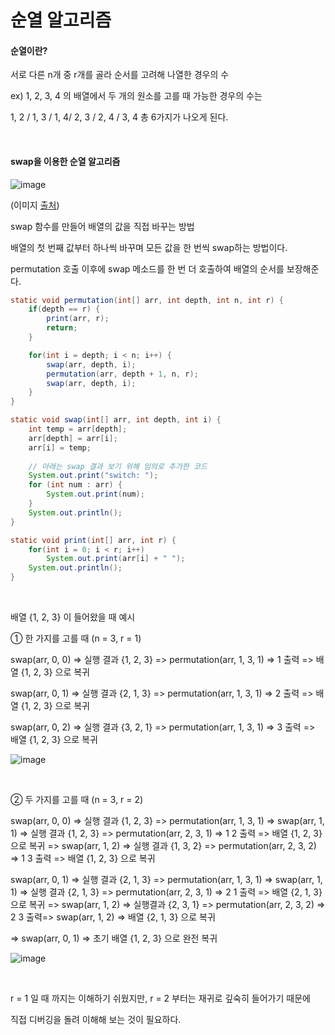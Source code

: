 # 순열 알고리즘

#### 순열이란?

서로 다른 n개 중 r개를 골라 순서를 고려해 나열한 경우의 수

ex) 1, 2, 3, 4 의 배열에서 두 개의 원소를 고를 때 가능한 경우의 수는

1, 2 / 1, 3 / 1, 4/ 2, 3 / 2, 4 / 3, 4 총 6가지가 나오게 된다.

<br/>

#### swap을 이용한 순열 알고리즘

![image](https://user-images.githubusercontent.com/64277114/106251620-8dc3de00-6258-11eb-9e85-0072c0ba8b73.png)

(이미지 [출처](http://www.eandbsoftware.org/print-all-permutations-of-a-given-string/))

swap 함수를 만들어 배열의 값을 직접 바꾸는 방법

배열의 첫 번째 값부터 하나씩 바꾸며 모든 값을 한 번씩 swap하는 방법이다.

permutation 호출 이후에 swap 메소드를 한 번 더 호출하여 배열의 순서를 보장해준다.

```java
static void permutation(int[] arr, int depth, int n, int r) {
    if(depth == r) {
        print(arr, r);
        return;
    }

    for(int i = depth; i < n; i++) {
        swap(arr, depth, i);
        permutation(arr, depth + 1, n, r);
        swap(arr, depth, i);
    }
}

static void swap(int[] arr, int depth, int i) {
    int temp = arr[depth];
    arr[depth] = arr[i];
    arr[i] = temp;
    
    // 아래는 swap 결과 보기 위해 임의로 추가한 코드
    System.out.print("switch: ");
    for (int num : arr) {
        System.out.print(num);
    }
    System.out.println();
}

static void print(int[] arr, int r) {
    for(int i = 0; i < r; i++)
        System.out.print(arr[i] + " ");
    System.out.println();
}
```

<br/>

배열 {1, 2, 3} 이 들어왔을 때 예시

① 한 가지를 고를 때 (n = 3, r = 1)

swap(arr, 0, 0) => 실행 결과 {1, 2, 3} => permutation(arr, 1, 3, 1) => 1 출력 => 배열 {1, 2, 3} 으로 복귀

swap(arr, 0, 1) => 실행 결과 {2, 1, 3} =>  permutation(arr, 1, 3, 1) => 2 출력 => 배열 {1, 2, 3} 으로 복귀

swap(arr, 0, 2) => 실행 결과 {3, 2, 1} => permutation(arr, 1, 3, 1) => 3 출력 => 배열 {1, 2, 3} 으로 복귀

![image](https://user-images.githubusercontent.com/64277114/106257348-c5825400-625f-11eb-81e4-f3029755b9ad.png)

<br/>

② 두 가지를 고를 때 (n = 3, r = 2)

swap(arr, 0, 0) => 실행 결과 {1, 2, 3} => permutation(arr, 1, 3, 1) => swap(arr, 1, 1) => 실행 결과 {1, 2, 3} => permutation(arr, 2, 3, 1) => 1 2 출력 => 배열 {1, 2, 3} 으로 복귀 => swap(arr, 1, 2) => 실행 결과 {1, 3, 2} => permutation(arr, 2, 3, 2) => 1 3 출력 => 배열 {1, 2, 3} 으로 복귀

swap(arr, 0, 1) => 실행 결과 {2, 1, 3} => permutation(arr, 1, 3, 1) => swap(arr, 1, 1) => 실행 결과 {2, 1, 3} =>  permutation(arr, 2, 3, 1) => 2 1 출력 => 배열 {2, 1, 3} 으로 복귀 => swap(arr, 1, 2) => 실행결과 {2, 3, 1} => permutation(arr, 2, 3, 2) => 2 3 출력=> swap(arr, 1, 2) => 배열 {2, 1, 3} 으로 복귀

=> swap(arr, 0, 1) => 초기 배열 {1, 2, 3} 으로 완전 복귀

![image](https://user-images.githubusercontent.com/64277114/106257491-f5c9f280-625f-11eb-8a87-3b0fc4b663f4.png)

<br/>

r = 1 일 때 까지는 이해하기 쉬웠지만, r = 2 부터는 재귀로 깊숙히 들어가기 때문에 

직접 디버깅을 돌려 이해해 보는 것이 필요하다.

